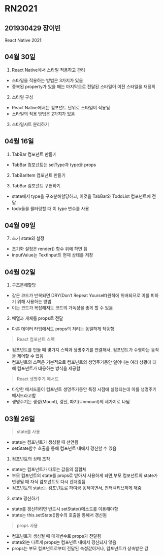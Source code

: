 # RN2021
## 201930429 장이빈
React Native 2021
 
## 04월 30일
1. React Native에서 스타일 적용하고 관리
- 스타일을 적용하는 방법은 3가지가 있음
- 중복된 property가 있을 때는 마지막으로 전달된 스타일이 이전 스타일을 재정의

2. 스타일 구성
- React Native에서는 컴포넌트 단위로 스타일이 적용됨
- 스타일의 적용 방법은 2가지가 있음

3. 스타일시트 분리하기

## 04월 16일
1. TabBar 컴포넌트 만들기
- TabBar 컴포넌트는 setType과 type을 props

2. TabBarItem 컴포넌트 만들기 

3. TabBar 컴포넌트 구현하기
- state에서 type을 구조분해할당하고, 이것을 TabBar와 TodoList 컴포넌트에 전달
- todo들을 필터링할 때 이 type 변수를 사용

## 04월 09일
7. 초기 state의 설정
- 초기화 설정은 render() 함수 위에 하면 됨
- inputValue는 TextInput의 현재 상태를 저장

## 04월 02일
1. 구조분해할당
- 같은 코드가 반복되면 DRY(Don’t Repeat Yourself)원칙에 위배되므로 이를 피하기 위해 사용하는 방법
- 이는 코드가 복잡해져도 코드의 가독성을 좋게 할 수 있음

2. 배열과 개체를 props로 전달
- 다른 데이터 타입에서도 props의 처리는 동일하게 작동함

> React 컴포넌트 스펙
- 컴포넌트를 만들 때 몇가지 스펙과 생명주기를 연결해서, 컴포넌트가 수행하는 동작을 제어할 수 있음
- 컴포넌트의 스펙은 기본적으로 컴포넌트의 생명주기동안 일어나는 여러 상황에 대해 컴포넌트가 대응하는 방식을 제공함

> React 생명주기 메서드
- 다양한 메서드들이 컴포넌트 생명주기동안 특정 시점에 실행되는데 이를 생명주기 메서드라고함
- 생명주기는 생성(Mount), 갱신, 파기(Unmount)의 세가지로 나뉨

## 03월 26일
> state를 사용
- state는 컴포넌트가 생성될 때 선언됨
- setState함수 호출을 통해 컴포넌트 내에서 갱신할 수 있음

1. 컴포넌트의 상태 조작
- state는 컴포넌트가 다루는 값들의 집합체
- 부모 컴포넌트의 state를 props로 받아서 사용하게 되면,부모 컴포넌트의 state가 변경될 때 자식 컴포넌트도 다시 렌더링됨
- 컴포넌트의 state는 컴포넌트로 하여금 동적이면서, 인터렉티브하게 해줌

2. state 갱신하기
- state를 갱신하려면 반드시 setState()메소드를 이용해야함
- state는 this.setState()함수의 호출을 통해서 갱신됨


> props 사용
- 컴포넌트가 생성될 때 매개변수로 props가 전달됨
- state와는 다르게 props는 컴포넌트 내에서 갱신되지 않음
- props는 부모 컴포넌트로부터 전달된 속성값이거나, 컴포넌트가 상속받은 값